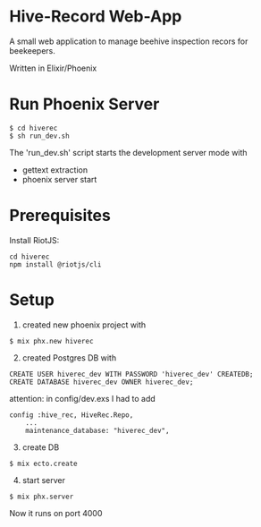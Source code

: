# Hive-Record Web-App

A small web application to manage beehive inspection recors for beekeepers.

Written in Elixir/Phoenix


# Run Phoenix Server
```
$ cd hiverec
$ sh run_dev.sh
```

The 'run_dev.sh' script starts the development server mode with
- gettext extraction
- phoenix server start


# Prerequisites
Install RiotJS:
```
cd hiverec
npm install @riotjs/cli
```


# Setup

1. created new phoenix project with
```
$ mix phx.new hiverec
```

2. created Postgres DB with
```
CREATE USER hiverec_dev WITH PASSWORD 'hiverec_dev' CREATEDB;
CREATE DATABASE hiverec_dev OWNER hiverec_dev;
```

attention: in config/dev.exs I had to add
```
config :hive_rec, HiveRec.Repo,
    ...
    maintenance_database: "hiverec_dev",
```

3. create DB
```
$ mix ecto.create
```

4. start server
```
$ mix phx.server
```

Now it runs on port 4000

